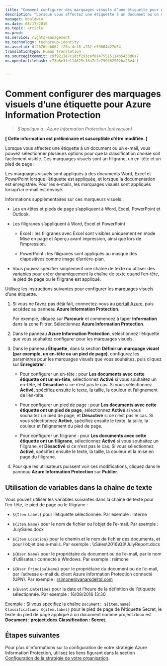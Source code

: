 ```yaml
---
title: "Comment configurer des marquages visuels d’une étiquette pour Azure Information Protection | Azure Rights Management"
description: "Lorsque vous affectez une étiquette à un document ou un e-mail, vous pouvez sélectionner plusieurs options pour que la classification choisie soit facilement visible. Ces marquages visuels sont un filigrane, un en-tête et un pied de page."
manager: mbaldwin
ms.date: 08/17/2016
ms.topic: article
ms.prod: 
ms.service: rights-management
ms.technology: techgroup-identity
ms.assetid: df2676eeb062-f25a-4cf8-a782-e59664427d54
translationtype: Human Translation
ms.sourcegitcommit: c9f9211e7c1dcf293caf81475515114b5433d6a7
ms.openlocfilehash: c73b6e3fe114625c16a7c2e799162902ba26e4cf


---
```


# Comment configurer des marquages visuels d’une étiquette pour Azure Information Protection

>*S’applique à : Azure Information Protection (préversion)*

**[ Cette information est préliminaire et susceptible d'être modifiée. ]**

Lorsque vous affectez une étiquette à un document ou un e-mail, vous pouvez sélectionner plusieurs options pour que la classification choisie soit facilement visible. Ces marquages visuels sont un filigrane, un en-tête et un pied de page :

Les marquages visuels sont appliqués à des documents Word, Excel et PowerPoint lorsque l’étiquette est appliquée, et lorsque la documentation est enregistrée. Pour les e-mails, les marquages visuels sont appliqués lorsqu’un e-mail est envoyé.

Informations supplémentaires sur ces marqueurs visuels :

- Les en-têtes et pieds de page s’appliquent à Word, Excel, PowerPoint et Outlook.

- Les filigranes s’appliquent à Word, Excel et PowerPoint :

    - Excel : les filigranes avec Excel sont visibles uniquement en mode Mise en page et Aperçu avant impression, ainsi que lors de l’impression.

    - PowerPoint : les filigranes sont appliqués au masque des diapositives comme image d’arrière-plan.

- Vous pouvez spécifier simplement une chaîne de texte ou utiliser des [variables](#using-variables-in-the-text-string) pour créer dynamiquement la chaîne de texte quand l’en-tête, le pied de page ou le filigrane est appliqué. 

Utilisez les instructions suivantes pour configurer les marquages visuels d’une étiquette.

1. Si vous ne l’avez pas déjà fait, connectez-vous au [portail Azure](https://portal.azure.com), puis accédez au panneau **Azure Information Protection**. 
    
    Par exemple, cliquez sur **Parcourir** et commencez à taper **Information** dans la zone Filtrer. Sélectionnez **Azure Information Protection**.

2. Dans le panneau **Azure Information Protection**, sélectionnez l’étiquette que vous souhaitez configurer pour les marquages visuels.

3. Dans le panneau **Étiquette**, dans la section **Définir un marquage visuel (par exemple, un en-tête ou un pied de page)**, configurez les paramètres pour les marquages visuels que vous souhaitez, puis cliquez sur **Enregistrer** :

    - Pour configurer un en-tête : pour **Les documents avec cette étiquette ont un en-tête**, sélectionnez **Activé** si vous souhaitez un en-tête, et **Désactivé** si ce n’est pas le cas. Si vous sélectionnez **Activé**, spécifiez ensuite le texte, la taille, la couleur et l’alignement de l’en-tête.
    
    - Pour configurer un pied de page : pour **Les documents avec cette étiquette ont un pied de page**, sélectionnez **Activé** si vous souhaitez un pied de page, et **Désactivé** si ce n’est pas le cas. Si vous sélectionnez **Activé**, spécifiez ensuite le texte, la taille, la couleur et l’alignement du pied de page.
    
    - Pour configurer un filigrane : pour **Les documents avec cette étiquette ont un filigrane**, sélectionnez **Activé** si vous souhaitez un filigrane, et **Désactivé** si ce n’est pas le cas. Si vous sélectionnez **Activé**, spécifiez ensuite le texte, la taille, la couleur et la mise en page du filigrane. 

4. Pour que les utilisateurs puissent voir ces modifications, cliquez dans le panneau **Azure Information Protection** sur **Publier**.

## Utilisation de variables dans la chaîne de texte

Vous pouvez utiliser les variables suivantes dans la chaîne de texte pour l’en-tête, le pied de page ou le filigrane :

- `${Item.Label}` pour l’étiquette sélectionnée. Par exemple : interne

- `${Item.Name}` pour le nom de fichier ou l’objet de l’e-mail. Par exemple : JulySales.docx

- `${Item.Location}` pour le chemin et le nom de fichier des documents, et pour l’objet des e-mails. Par exemple : \\\Sales\2016\Q3\JulyReport.docx

- `${User.Name}` pour le propriétaire du document ou de l’e-mail, par le nom d’utilisateur connecté à Windows. Par exemple : rsimone

- `${User.PrincipalName}` pour le propriétaire du document ou de l’e-mail, par l’adresse e-mail du client Azure Information Protection connecté (UPN). Par exemple : rsimone@vanarsdelltd.com

- `${Event.DateTime}` pour la date et l’heure de la définition de l’étiquette sélectionnée. Par exemple : 16/08/2016 13:30
    
Exemple : Si vous spécifiez la chaîne `Document: ${item.name}  Classification: ${item.label}` pour le pied de page de l’étiquette Secret, le texte du pied de page appliqué à un document nommé project.docx est **Document : project.docx Classification : Secret**.

## Étapes suivantes

Pour plus d’informations sur la configuration de votre stratégie Azure Information Protection, utilisez les liens figurant dans la section [Configuration de la stratégie de votre organisation](configure-policy.md#configuring-your-organization-s-policy).  





<!--HONumber=Aug16_HO4-->


